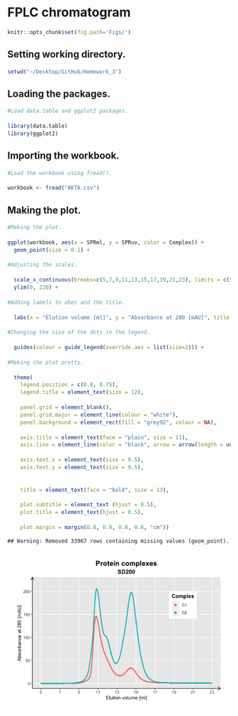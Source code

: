 FPLC chromatogram
================

``` r
knitr::opts_chunk$set(fig.path='Figs/')
```

## Setting working directory.

``` r
setwd("~/Desktop/GitHub/Homework_3")
```

## Loading the packages.

``` r
#Load data.table and ggplot2 packages.

library(data.table)
library(ggplot2)
```

## Importing the workbook.

``` r
#Load the workbook using fread().

workbook <- fread("AKTA.csv")
```

## Making the plot.

``` r
#Making the plot.

ggplot(workbook, aes(x = SPRml, y = SPRuv, color = Complex)) +
  geom_point(size = 0.1) +
 
#Adjusting the scales.
  
  scale_x_continuous(breaks=c(5,7,9,11,13,15,17,19,21,23), limits = c(5, 23)) +
  ylim(0, 220) +
 
#Adding labels to ahes and the title. 
  
  labs(x = "Elution volume [ml]", y = "Absorbance at 280 [mAU]", title = "Protein complexes", subtitle = "SD200") +
 
#Changing the size of the dots in the legend. 
  
  guides(colour = guide_legend(override.aes = list(size=2))) +

#Making the plot pretty.
  
  theme( 
    legend.position = c(0.8, 0.75),
    legend.title = element_text(size = 12),

    panel.grid = element_blank(),
    panel.grid.major = element_line(colour = "white"), 
    panel.background = element_rect(fill = "grey92", colour = NA),
    
    axis.title = element_text(face = "plain", size = 11),
    axis.line = element_line(color = "black", arrow = arrow(length = unit(0.1, "inches"))),
    
    axis.text.x = element_text(size = 9.5), 
    axis.text.y = element_text(size = 9.5),
    
    
    title = element_text(face = "bold", size = 13),
    
    plot.subtitle = element_text (hjust = 0.5),
    plot.title = element_text(hjust = 0.5),

    plot.margin = margin(0.8, 0.8, 0.8, 0.8, "cm"))
```

    ## Warning: Removed 33967 rows containing missing values (geom_point).

![](Figs/unnamed-chunk-4-1.png)<!-- -->
